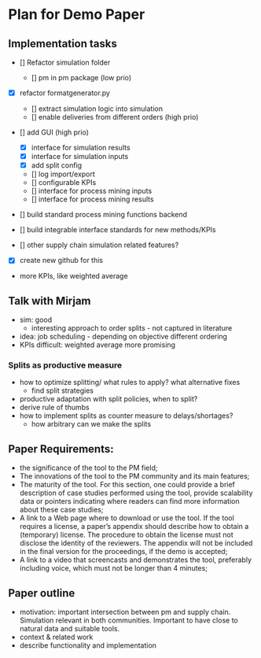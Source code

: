 # Plan for Demo Paper

## Implementation tasks

- [] Refactor simulation folder

  - [] pm in pm package (low prio)

- [x] refactor formatgenerator.py

  - [] extract simulation logic into simulation
  - [] enable deliveries from different orders (high prio)

- [] add GUI (high prio)

  - [x] interface for simulation results
  - [x] interface for simulation inputs
  - [x] add split config
  - [] log import/export
  - [] configurable KPIs
  - [] interface for process mining inputs
  - [] interface for process mining results

- [] build standard process mining functions backend
- [] build integrable interface standards for new methods/KPIs
- [] other supply chain simulation related features?
- [x] create new github for this

- more KPIs, like weighted average

## Talk with Mirjam

- sim: good
  - interesting approach to order splits - not captured in literature
- idea: job scheduling - depending on objective different ordering
- KPIs difficult: weighted average more promising

### Splits as productive measure

- how to optimize splitting/ what rules to apply? what alternative fixes
  - find split strategies
- productive adaptation with split policies, when to split?
- derive rule of thumbs
- how to implement splits as counter measure to delays/shortages?
  - how arbitrary can we make the splits

## Paper Requirements:

- the significance of the tool to the PM field;
- The innovations of the tool to the PM community and its main features;
- The maturity of the tool. For this section, one could provide a brief description of case studies performed using the tool, provide scalability data or pointers indicating where readers can find more information about these case studies;
- A link to a Web page where to download or use the tool. If the tool requires a license, a paper’s appendix should describe how to obtain a (temporary) license. The procedure to obtain the license must not disclose the identity of the reviewers. The appendix will not be included in the final version for the proceedings, if the demo is accepted;
- A link to a video that screencasts and demonstrates the tool, preferably including voice, which must not be longer than 4 minutes;

## Paper outline

- motivation: important intersection between pm and supply chain. Simulation relevant in both communities. Important to have close to natural data and suitable tools.
- context & related work
- describe functionality and implementation
